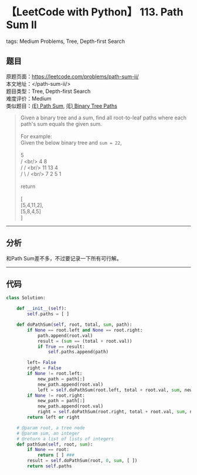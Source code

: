 # 【LeetCode with Python】 113. Path Sum II
tags: Medium Problems, Tree, Depth-first Search

## 题目
原题页面：<https://leetcode.com/problems/path-sum-ii/><br/>
本文地址：<<leetcode-with-python-domain>/path-sum-ii/><br/>
题目类型：Tree, Depth-first Search<br/>
难度评价：Medium<br/>
类似题目：[(E) Path Sum](/path-sum/), [(E) Binary Tree Paths](/binary-tree-paths/)<br/>

> Given a binary tree and a sum, find all root-to-leaf paths where each path's sum equals the given sum.<br/>
><br/>
> For example:<br/>
> Given the below binary tree and `sum = 22`,<br/>
><br/>
>                   5<br/>
>                  / \<br/>
>                 4   8<br/>
>                /   / \<br/>
>               11  13  4<br/>
>              /  \    / \<br/>
>             7    2  5   1<br/>
><br/>
> return<br/>
><br/>
>     [<br/>
>        [5,4,11,2],<br/>
>        [5,8,4,5]<br/>
>     ]<br/>

<!-- more -->

---
## 分析
和Path Sum差不多，不过要记录一下所有可行解。<br/>

---
## 代码
``` python
class Solution:

    def __init__(self):
        self.paths = [ ]

    def doPathSum(self, root, total, sum, path):
        if None == root.left and None == root.right:
            path.append(root.val)
            result = (sum == (total + root.val))
            if True == result:
                self.paths.append(path)

        left= False
        right = False
        if None != root.left:
            new_path = path[:]
            new_path.append(root.val)
            left = self.doPathSum(root.left, total + root.val, sum, new_path)
        if None != root.right:
            new_path = path[:]
            new_path.append(root.val)
            right = self.doPathSum(root.right, total + root.val, sum, new_path)
        return left or right

    # @param root, a tree node
    # @param sum, an integer
    # @return a list of lists of integers
    def pathSum(self, root, sum):
        if None == root:
            return [ ] ###
        result = self.doPathSum(root, 0, sum, [ ])
        return self.paths
```
